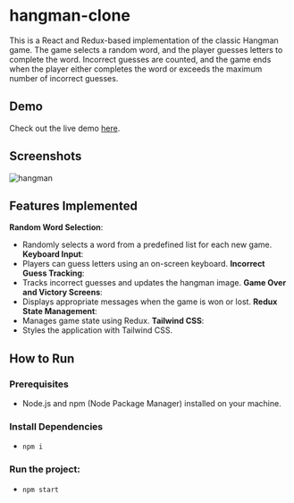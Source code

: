 # hangman-clone
This is a React and Redux-based implementation of the classic Hangman game. The game selects a random word, and the player guesses letters to complete the word. Incorrect guesses are counted, and the game ends when the player either completes the word or exceeds the maximum number of incorrect guesses.

## Demo

Check out the live demo [here]().

## Screenshots

![hangman](https://github.com/user-attachments/assets/dd1630f0-246f-453d-ab1c-58cf2ca634bb)


## Features Implemented

 **Random Word Selection**: 
   - Randomly selects a word from a predefined list for each new game.
 **Keyboard Input**:
  - Players can guess letters using an on-screen keyboard.
 **Incorrect Guess Tracking**:
  - Tracks incorrect guesses and updates the hangman image.
 **Game Over and Victory Screens**:
  - Displays appropriate messages when the game is won or lost.
 **Redux State Management**:
  - Manages game state using Redux.
 **Tailwind CSS**:
  - Styles the application with Tailwind CSS.

## How to Run

### Prerequisites

 - Node.js and npm (Node Package Manager) installed on your machine.

### Install Dependencies

 - `npm i`

### Run the project:
 - `npm start`
